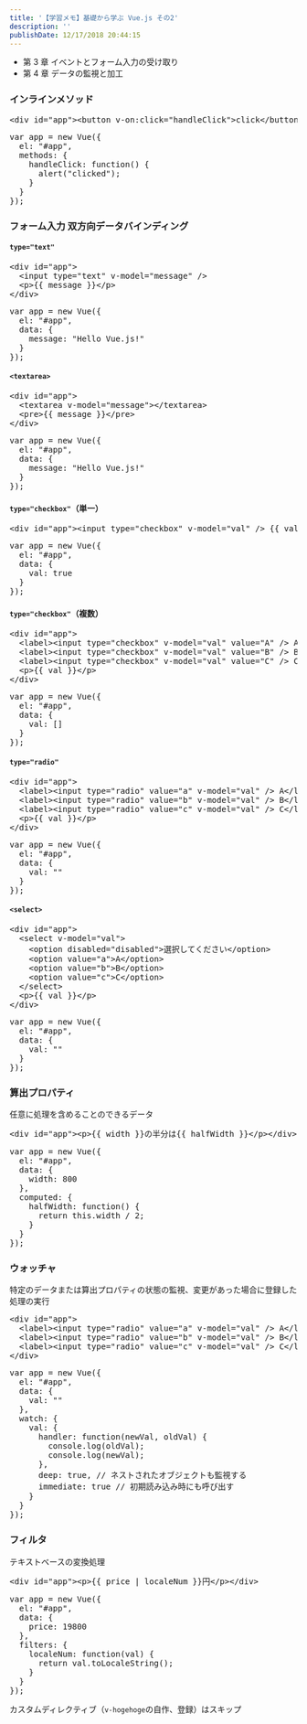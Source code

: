 ```yaml
---
title: '【学習メモ】基礎から学ぶ Vue.js その2'
description: ''
publishDate: 12/17/2018 20:44:15
---
```


<ul>
<li>第 3 章 イベントとフォーム入力の受け取り</li>
<li>第 4 章 データの監視と加工</li>
</ul>

<h3>インラインメソッド</h3>

<pre class="code lang-html" data-lang="html" data-unlink><span class="synIdentifier">&lt;</span><span class="synStatement">div</span><span class="synIdentifier"> </span><span class="synType">id</span><span class="synIdentifier">=</span><span class="synConstant">&quot;app&quot;</span><span class="synIdentifier">&gt;&lt;</span><span class="synStatement">button</span><span class="synIdentifier"> v-on:click=</span><span class="synConstant">&quot;handleClick&quot;</span><span class="synIdentifier">&gt;</span>click<span class="synIdentifier">&lt;/</span><span class="synStatement">button</span><span class="synIdentifier">&gt;&lt;/</span><span class="synStatement">div</span><span class="synIdentifier">&gt;</span>
</pre>

<pre class="code lang-javascript" data-lang="javascript" data-unlink><span class="synIdentifier">var</span> app = <span class="synStatement">new</span> Vue(<span class="synIdentifier">{</span>
  el: <span class="synConstant">&quot;#app&quot;</span>,
  methods: <span class="synIdentifier">{</span>
    handleClick: <span class="synIdentifier">function</span>() <span class="synIdentifier">{</span>
      <span class="synStatement">alert</span>(<span class="synConstant">&quot;clicked&quot;</span>);
    <span class="synIdentifier">}</span>
  <span class="synIdentifier">}</span>
<span class="synIdentifier">}</span>);
</pre>

<h3>フォーム入力 双方向データバインディング</h3>

<h4><code>type="text"</code></h4>

<pre class="code lang-html" data-lang="html" data-unlink><span class="synIdentifier">&lt;</span><span class="synStatement">div</span><span class="synIdentifier"> </span><span class="synType">id</span><span class="synIdentifier">=</span><span class="synConstant">&quot;app&quot;</span><span class="synIdentifier">&gt;</span>
  <span class="synIdentifier">&lt;</span><span class="synStatement">input</span><span class="synIdentifier"> </span><span class="synType">type</span><span class="synIdentifier">=</span><span class="synConstant">&quot;text&quot;</span><span class="synIdentifier"> v-model=</span><span class="synConstant">&quot;message&quot;</span><span class="synIdentifier"> /&gt;</span>
  <span class="synIdentifier">&lt;</span><span class="synStatement">p</span><span class="synIdentifier">&gt;</span>{{ message }}<span class="synIdentifier">&lt;/</span><span class="synStatement">p</span><span class="synIdentifier">&gt;</span>
<span class="synIdentifier">&lt;/</span><span class="synStatement">div</span><span class="synIdentifier">&gt;</span>
</pre>

<pre class="code lang-javascript" data-lang="javascript" data-unlink><span class="synIdentifier">var</span> app = <span class="synStatement">new</span> Vue(<span class="synIdentifier">{</span>
  el: <span class="synConstant">&quot;#app&quot;</span>,
  data: <span class="synIdentifier">{</span>
    message: <span class="synConstant">&quot;Hello Vue.js!&quot;</span>
  <span class="synIdentifier">}</span>
<span class="synIdentifier">}</span>);
</pre>

<h4><code>&lt;textarea&gt;</code></h4>

<pre class="code lang-html" data-lang="html" data-unlink><span class="synIdentifier">&lt;</span><span class="synStatement">div</span><span class="synIdentifier"> </span><span class="synType">id</span><span class="synIdentifier">=</span><span class="synConstant">&quot;app&quot;</span><span class="synIdentifier">&gt;</span>
  <span class="synIdentifier">&lt;</span><span class="synStatement">textarea</span><span class="synIdentifier"> v-model=</span><span class="synConstant">&quot;message&quot;</span><span class="synIdentifier">&gt;&lt;/</span><span class="synStatement">textarea</span><span class="synIdentifier">&gt;</span>
  <span class="synIdentifier">&lt;</span><span class="synStatement">pre</span><span class="synIdentifier">&gt;</span>{{ message }}<span class="synIdentifier">&lt;/</span><span class="synStatement">pre</span><span class="synIdentifier">&gt;</span>
<span class="synIdentifier">&lt;/</span><span class="synStatement">div</span><span class="synIdentifier">&gt;</span>
</pre>

<pre class="code lang-javascript" data-lang="javascript" data-unlink><span class="synIdentifier">var</span> app = <span class="synStatement">new</span> Vue(<span class="synIdentifier">{</span>
  el: <span class="synConstant">&quot;#app&quot;</span>,
  data: <span class="synIdentifier">{</span>
    message: <span class="synConstant">&quot;Hello Vue.js!&quot;</span>
  <span class="synIdentifier">}</span>
<span class="synIdentifier">}</span>);
</pre>

<h4><code>type="checkbox"</code>（単一）</h4>

<pre class="code lang-html" data-lang="html" data-unlink><span class="synIdentifier">&lt;</span><span class="synStatement">div</span><span class="synIdentifier"> </span><span class="synType">id</span><span class="synIdentifier">=</span><span class="synConstant">&quot;app&quot;</span><span class="synIdentifier">&gt;&lt;</span><span class="synStatement">input</span><span class="synIdentifier"> </span><span class="synType">type</span><span class="synIdentifier">=</span><span class="synConstant">&quot;checkbox&quot;</span><span class="synIdentifier"> v-model=</span><span class="synConstant">&quot;val&quot;</span><span class="synIdentifier"> /&gt;</span> {{ val }}<span class="synIdentifier">&lt;/</span><span class="synStatement">div</span><span class="synIdentifier">&gt;</span>
</pre>

<pre class="code lang-javascript" data-lang="javascript" data-unlink><span class="synIdentifier">var</span> app = <span class="synStatement">new</span> Vue(<span class="synIdentifier">{</span>
  el: <span class="synConstant">&quot;#app&quot;</span>,
  data: <span class="synIdentifier">{</span>
    val: <span class="synConstant">true</span>
  <span class="synIdentifier">}</span>
<span class="synIdentifier">}</span>);
</pre>

<h4><code>type="checkbox"</code>（複数）</h4>

<pre class="code lang-html" data-lang="html" data-unlink><span class="synIdentifier">&lt;</span><span class="synStatement">div</span><span class="synIdentifier"> </span><span class="synType">id</span><span class="synIdentifier">=</span><span class="synConstant">&quot;app&quot;</span><span class="synIdentifier">&gt;</span>
  <span class="synIdentifier">&lt;</span><span class="synStatement">label</span><span class="synIdentifier">&gt;&lt;</span><span class="synStatement">input</span><span class="synIdentifier"> </span><span class="synType">type</span><span class="synIdentifier">=</span><span class="synConstant">&quot;checkbox&quot;</span><span class="synIdentifier"> v-model=</span><span class="synConstant">&quot;val&quot;</span><span class="synIdentifier"> </span><span class="synType">value</span><span class="synIdentifier">=</span><span class="synConstant">&quot;A&quot;</span><span class="synIdentifier"> /&gt;</span> A<span class="synIdentifier">&lt;/</span><span class="synStatement">label</span><span class="synIdentifier">&gt;</span>
  <span class="synIdentifier">&lt;</span><span class="synStatement">label</span><span class="synIdentifier">&gt;&lt;</span><span class="synStatement">input</span><span class="synIdentifier"> </span><span class="synType">type</span><span class="synIdentifier">=</span><span class="synConstant">&quot;checkbox&quot;</span><span class="synIdentifier"> v-model=</span><span class="synConstant">&quot;val&quot;</span><span class="synIdentifier"> </span><span class="synType">value</span><span class="synIdentifier">=</span><span class="synConstant">&quot;B&quot;</span><span class="synIdentifier"> /&gt;</span> B<span class="synIdentifier">&lt;/</span><span class="synStatement">label</span><span class="synIdentifier">&gt;</span>
  <span class="synIdentifier">&lt;</span><span class="synStatement">label</span><span class="synIdentifier">&gt;&lt;</span><span class="synStatement">input</span><span class="synIdentifier"> </span><span class="synType">type</span><span class="synIdentifier">=</span><span class="synConstant">&quot;checkbox&quot;</span><span class="synIdentifier"> v-model=</span><span class="synConstant">&quot;val&quot;</span><span class="synIdentifier"> </span><span class="synType">value</span><span class="synIdentifier">=</span><span class="synConstant">&quot;C&quot;</span><span class="synIdentifier"> /&gt;</span> C<span class="synIdentifier">&lt;/</span><span class="synStatement">label</span><span class="synIdentifier">&gt;</span>
  <span class="synIdentifier">&lt;</span><span class="synStatement">p</span><span class="synIdentifier">&gt;</span>{{ val }}<span class="synIdentifier">&lt;/</span><span class="synStatement">p</span><span class="synIdentifier">&gt;</span>
<span class="synIdentifier">&lt;/</span><span class="synStatement">div</span><span class="synIdentifier">&gt;</span>
</pre>

<pre class="code lang-javascript" data-lang="javascript" data-unlink><span class="synIdentifier">var</span> app = <span class="synStatement">new</span> Vue(<span class="synIdentifier">{</span>
  el: <span class="synConstant">&quot;#app&quot;</span>,
  data: <span class="synIdentifier">{</span>
    val: <span class="synIdentifier">[]</span>
  <span class="synIdentifier">}</span>
<span class="synIdentifier">}</span>);
</pre>

<h4><code>type="radio"</code></h4>

<pre class="code lang-html" data-lang="html" data-unlink><span class="synIdentifier">&lt;</span><span class="synStatement">div</span><span class="synIdentifier"> </span><span class="synType">id</span><span class="synIdentifier">=</span><span class="synConstant">&quot;app&quot;</span><span class="synIdentifier">&gt;</span>
  <span class="synIdentifier">&lt;</span><span class="synStatement">label</span><span class="synIdentifier">&gt;&lt;</span><span class="synStatement">input</span><span class="synIdentifier"> </span><span class="synType">type</span><span class="synIdentifier">=</span><span class="synConstant">&quot;radio&quot;</span><span class="synIdentifier"> </span><span class="synType">value</span><span class="synIdentifier">=</span><span class="synConstant">&quot;a&quot;</span><span class="synIdentifier"> v-model=</span><span class="synConstant">&quot;val&quot;</span><span class="synIdentifier"> /&gt;</span> A<span class="synIdentifier">&lt;/</span><span class="synStatement">label</span><span class="synIdentifier">&gt;</span>
  <span class="synIdentifier">&lt;</span><span class="synStatement">label</span><span class="synIdentifier">&gt;&lt;</span><span class="synStatement">input</span><span class="synIdentifier"> </span><span class="synType">type</span><span class="synIdentifier">=</span><span class="synConstant">&quot;radio&quot;</span><span class="synIdentifier"> </span><span class="synType">value</span><span class="synIdentifier">=</span><span class="synConstant">&quot;b&quot;</span><span class="synIdentifier"> v-model=</span><span class="synConstant">&quot;val&quot;</span><span class="synIdentifier"> /&gt;</span> B<span class="synIdentifier">&lt;/</span><span class="synStatement">label</span><span class="synIdentifier">&gt;</span>
  <span class="synIdentifier">&lt;</span><span class="synStatement">label</span><span class="synIdentifier">&gt;&lt;</span><span class="synStatement">input</span><span class="synIdentifier"> </span><span class="synType">type</span><span class="synIdentifier">=</span><span class="synConstant">&quot;radio&quot;</span><span class="synIdentifier"> </span><span class="synType">value</span><span class="synIdentifier">=</span><span class="synConstant">&quot;c&quot;</span><span class="synIdentifier"> v-model=</span><span class="synConstant">&quot;val&quot;</span><span class="synIdentifier"> /&gt;</span> C<span class="synIdentifier">&lt;/</span><span class="synStatement">label</span><span class="synIdentifier">&gt;</span>
  <span class="synIdentifier">&lt;</span><span class="synStatement">p</span><span class="synIdentifier">&gt;</span>{{ val }}<span class="synIdentifier">&lt;/</span><span class="synStatement">p</span><span class="synIdentifier">&gt;</span>
<span class="synIdentifier">&lt;/</span><span class="synStatement">div</span><span class="synIdentifier">&gt;</span>
</pre>

<pre class="code lang-javascript" data-lang="javascript" data-unlink><span class="synIdentifier">var</span> app = <span class="synStatement">new</span> Vue(<span class="synIdentifier">{</span>
  el: <span class="synConstant">&quot;#app&quot;</span>,
  data: <span class="synIdentifier">{</span>
    val: <span class="synConstant">&quot;&quot;</span>
  <span class="synIdentifier">}</span>
<span class="synIdentifier">}</span>);
</pre>

<h4><code>&lt;select&gt;</code></h4>

<pre class="code lang-html" data-lang="html" data-unlink><span class="synIdentifier">&lt;</span><span class="synStatement">div</span><span class="synIdentifier"> </span><span class="synType">id</span><span class="synIdentifier">=</span><span class="synConstant">&quot;app&quot;</span><span class="synIdentifier">&gt;</span>
  <span class="synIdentifier">&lt;</span><span class="synStatement">select</span><span class="synIdentifier"> v-model=</span><span class="synConstant">&quot;val&quot;</span><span class="synIdentifier">&gt;</span>
    <span class="synIdentifier">&lt;</span><span class="synStatement">option</span><span class="synIdentifier"> </span><span class="synType">disabled</span><span class="synIdentifier">=</span><span class="synConstant">&quot;disabled&quot;</span><span class="synIdentifier">&gt;</span>選択してください<span class="synIdentifier">&lt;/</span><span class="synStatement">option</span><span class="synIdentifier">&gt;</span>
    <span class="synIdentifier">&lt;</span><span class="synStatement">option</span><span class="synIdentifier"> </span><span class="synType">value</span><span class="synIdentifier">=</span><span class="synConstant">&quot;a&quot;</span><span class="synIdentifier">&gt;</span>A<span class="synIdentifier">&lt;/</span><span class="synStatement">option</span><span class="synIdentifier">&gt;</span>
    <span class="synIdentifier">&lt;</span><span class="synStatement">option</span><span class="synIdentifier"> </span><span class="synType">value</span><span class="synIdentifier">=</span><span class="synConstant">&quot;b&quot;</span><span class="synIdentifier">&gt;</span>B<span class="synIdentifier">&lt;/</span><span class="synStatement">option</span><span class="synIdentifier">&gt;</span>
    <span class="synIdentifier">&lt;</span><span class="synStatement">option</span><span class="synIdentifier"> </span><span class="synType">value</span><span class="synIdentifier">=</span><span class="synConstant">&quot;c&quot;</span><span class="synIdentifier">&gt;</span>C<span class="synIdentifier">&lt;/</span><span class="synStatement">option</span><span class="synIdentifier">&gt;</span>
  <span class="synIdentifier">&lt;/</span><span class="synStatement">select</span><span class="synIdentifier">&gt;</span>
  <span class="synIdentifier">&lt;</span><span class="synStatement">p</span><span class="synIdentifier">&gt;</span>{{ val }}<span class="synIdentifier">&lt;/</span><span class="synStatement">p</span><span class="synIdentifier">&gt;</span>
<span class="synIdentifier">&lt;/</span><span class="synStatement">div</span><span class="synIdentifier">&gt;</span>
</pre>

<pre class="code lang-javascript" data-lang="javascript" data-unlink><span class="synIdentifier">var</span> app = <span class="synStatement">new</span> Vue(<span class="synIdentifier">{</span>
  el: <span class="synConstant">&quot;#app&quot;</span>,
  data: <span class="synIdentifier">{</span>
    val: <span class="synConstant">&quot;&quot;</span>
  <span class="synIdentifier">}</span>
<span class="synIdentifier">}</span>);
</pre>

<h3>算出プロパティ</h3>

<p>任意に処理を含めることのできるデータ</p>

<pre class="code lang-html" data-lang="html" data-unlink><span class="synIdentifier">&lt;</span><span class="synStatement">div</span><span class="synIdentifier"> </span><span class="synType">id</span><span class="synIdentifier">=</span><span class="synConstant">&quot;app&quot;</span><span class="synIdentifier">&gt;&lt;</span><span class="synStatement">p</span><span class="synIdentifier">&gt;</span>{{ width }}の半分は{{ halfWidth }}<span class="synIdentifier">&lt;/</span><span class="synStatement">p</span><span class="synIdentifier">&gt;&lt;/</span><span class="synStatement">div</span><span class="synIdentifier">&gt;</span>
</pre>

<pre class="code lang-javascript" data-lang="javascript" data-unlink><span class="synIdentifier">var</span> app = <span class="synStatement">new</span> Vue(<span class="synIdentifier">{</span>
  el: <span class="synConstant">&quot;#app&quot;</span>,
  data: <span class="synIdentifier">{</span>
    width: 800
  <span class="synIdentifier">}</span>,
  computed: <span class="synIdentifier">{</span>
    halfWidth: <span class="synIdentifier">function</span>() <span class="synIdentifier">{</span>
      <span class="synStatement">return</span> <span class="synIdentifier">this</span>.width / 2;
    <span class="synIdentifier">}</span>
  <span class="synIdentifier">}</span>
<span class="synIdentifier">}</span>);
</pre>

<h3>ウォッチャ</h3>

<p>特定のデータまたは算出プロパティの状態の監視、変更があった場合に登録した処理の実行</p>

<pre class="code lang-html" data-lang="html" data-unlink><span class="synIdentifier">&lt;</span><span class="synStatement">div</span><span class="synIdentifier"> </span><span class="synType">id</span><span class="synIdentifier">=</span><span class="synConstant">&quot;app&quot;</span><span class="synIdentifier">&gt;</span>
  <span class="synIdentifier">&lt;</span><span class="synStatement">label</span><span class="synIdentifier">&gt;&lt;</span><span class="synStatement">input</span><span class="synIdentifier"> </span><span class="synType">type</span><span class="synIdentifier">=</span><span class="synConstant">&quot;radio&quot;</span><span class="synIdentifier"> </span><span class="synType">value</span><span class="synIdentifier">=</span><span class="synConstant">&quot;a&quot;</span><span class="synIdentifier"> v-model=</span><span class="synConstant">&quot;val&quot;</span><span class="synIdentifier"> /&gt;</span> A<span class="synIdentifier">&lt;/</span><span class="synStatement">label</span><span class="synIdentifier">&gt;</span>
  <span class="synIdentifier">&lt;</span><span class="synStatement">label</span><span class="synIdentifier">&gt;&lt;</span><span class="synStatement">input</span><span class="synIdentifier"> </span><span class="synType">type</span><span class="synIdentifier">=</span><span class="synConstant">&quot;radio&quot;</span><span class="synIdentifier"> </span><span class="synType">value</span><span class="synIdentifier">=</span><span class="synConstant">&quot;b&quot;</span><span class="synIdentifier"> v-model=</span><span class="synConstant">&quot;val&quot;</span><span class="synIdentifier"> /&gt;</span> B<span class="synIdentifier">&lt;/</span><span class="synStatement">label</span><span class="synIdentifier">&gt;</span>
  <span class="synIdentifier">&lt;</span><span class="synStatement">label</span><span class="synIdentifier">&gt;&lt;</span><span class="synStatement">input</span><span class="synIdentifier"> </span><span class="synType">type</span><span class="synIdentifier">=</span><span class="synConstant">&quot;radio&quot;</span><span class="synIdentifier"> </span><span class="synType">value</span><span class="synIdentifier">=</span><span class="synConstant">&quot;c&quot;</span><span class="synIdentifier"> v-model=</span><span class="synConstant">&quot;val&quot;</span><span class="synIdentifier"> /&gt;</span> C<span class="synIdentifier">&lt;/</span><span class="synStatement">label</span><span class="synIdentifier">&gt;</span>
<span class="synIdentifier">&lt;/</span><span class="synStatement">div</span><span class="synIdentifier">&gt;</span>
</pre>

<pre class="code lang-javascript" data-lang="javascript" data-unlink><span class="synIdentifier">var</span> app = <span class="synStatement">new</span> Vue(<span class="synIdentifier">{</span>
  el: <span class="synConstant">&quot;#app&quot;</span>,
  data: <span class="synIdentifier">{</span>
    val: <span class="synConstant">&quot;&quot;</span>
  <span class="synIdentifier">}</span>,
  watch: <span class="synIdentifier">{</span>
    val: <span class="synIdentifier">{</span>
      handler: <span class="synIdentifier">function</span>(newVal, oldVal) <span class="synIdentifier">{</span>
        console.log(oldVal);
        console.log(newVal);
      <span class="synIdentifier">}</span>,
      deep: <span class="synConstant">true</span>, <span class="synComment">// ネストされたオブジェクトも監視する</span>
      immediate: <span class="synConstant">true</span> <span class="synComment">// 初期読み込み時にも呼び出す</span>
    <span class="synIdentifier">}</span>
  <span class="synIdentifier">}</span>
<span class="synIdentifier">}</span>);
</pre>

<h3>フィルタ</h3>

<p>テキストベースの変換処理</p>

<pre class="code lang-html" data-lang="html" data-unlink><span class="synIdentifier">&lt;</span><span class="synStatement">div</span><span class="synIdentifier"> </span><span class="synType">id</span><span class="synIdentifier">=</span><span class="synConstant">&quot;app&quot;</span><span class="synIdentifier">&gt;&lt;</span><span class="synStatement">p</span><span class="synIdentifier">&gt;</span>{{ price | localeNum }}円<span class="synIdentifier">&lt;/</span><span class="synStatement">p</span><span class="synIdentifier">&gt;&lt;/</span><span class="synStatement">div</span><span class="synIdentifier">&gt;</span>
</pre>

<pre class="code lang-javascript" data-lang="javascript" data-unlink><span class="synIdentifier">var</span> app = <span class="synStatement">new</span> Vue(<span class="synIdentifier">{</span>
  el: <span class="synConstant">&quot;#app&quot;</span>,
  data: <span class="synIdentifier">{</span>
    price: 19800
  <span class="synIdentifier">}</span>,
  filters: <span class="synIdentifier">{</span>
    localeNum: <span class="synIdentifier">function</span>(val) <span class="synIdentifier">{</span>
      <span class="synStatement">return</span> val.toLocaleString();
    <span class="synIdentifier">}</span>
  <span class="synIdentifier">}</span>
<span class="synIdentifier">}</span>);
</pre>

<p>カスタムディレクティブ（<code>v-hogehoge</code>の自作、登録）はスキップ</p>
